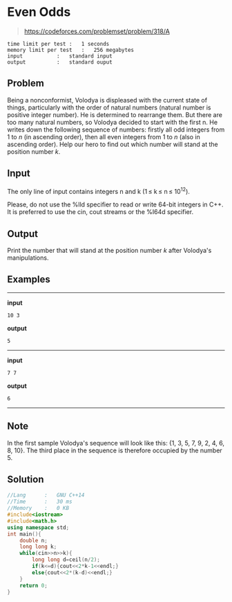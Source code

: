 # Even Odds

> https://codeforces.com/problemset/problem/318/A

```
time limit per test	:	1 seconds
memory limit per test	:	256 megabytes
input			:	standard input
output			:	standard ouput
```

## Problem

Being a nonconformist, Volodya is displeased with the current state of things, particularly with the order of natural numbers (natural number is positive integer number). He is determined to rearrange them. But there are too many natural numbers, so Volodya decided to start with the first n. He writes down the following sequence of numbers: firstly all odd integers from 1 to *n* (in ascending order), then all even integers from 1 to *n* (also in ascending order). Help our hero to find out which number will stand at the position number *k*.

## Input

The only line of input contains integers n and k (1 &leq; k &leq; n &leq; 10<sup>12</sup>).

Please, do not use the %lld specifier to read or write 64-bit integers in C++. It is preferred to use the cin, cout streams or the %I64d specifier.

## Output

Print the number that will stand at the position number *k* after Volodya's manipulations.

## Examples

---
**input**
```
10 3
```
**output**
```
5
```
---
**input**
```
7 7
```
**output**
```
6
```
---

## Note

In the first sample Volodya's sequence will look like this: {1, 3, 5, 7, 9, 2, 4, 6, 8, 10}. The third place in the sequence is therefore occupied by the number 5.

## Solution

```c++
//Lang		:	GNU C++14
//Time		:	30 ms
//Memory	:	0 KB
#include<iostream>
#include<math.h>
using namespace std;
int main(){
	double n;
	long long k;
	while(cin>>n>>k){
		long long d=ceil(n/2);
		if(k<=d){cout<<2*k-1<<endl;} 
		else{cout<<2*(k-d)<<endl;}
	}
	return 0;
}
```
